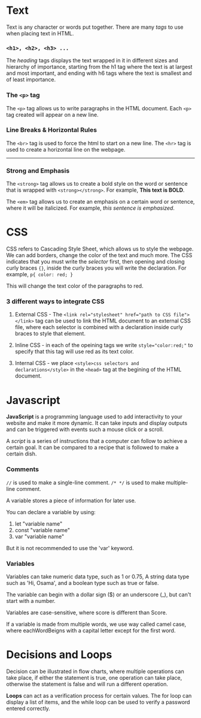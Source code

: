 # Text
Text is any character or words put together.
There are many *tags* to use when placing text in HTML.

### `<h1>, <h2>, <h3> ...`
The *heading* tags displays the text wrapped in it in different sizes and hierarchy of importance, starting from the h1 tag where the text is at largest and most important, and ending with h6 tags where the text is smallest and of least importance.

### The `<p>` tag
The `<p>` tag allows us to write paragraphs in the HTML document. Each `<p>` tag created will appear on a new line.

### Line Breaks & Horizontal Rules
The `<br>` tag is used to force the html to start on a new line. The `<hr>` tag is used to create a horizontal line on the webpage.<hr>

### Strong and Emphasis
The `<strong>` tag allows us to create a bold style on the word or sentence that is wrapped with `<strong></strong>`. For example, <strong>This text is BOLD</strong>.

The `<em>` tag allows us to create an emphasis on a certain word or sentence, where it will be italicized.
For example, <em>this sentence is emphasized</em>.

# CSS
CSS refers to Cascading Style Sheet, which allows us to style the webpage. We can add borders, change the color of the text and much more. The CSS indicates that you must write the *selector* first, then opening and closing curly braces `{}`, inside the curly braces you will write the declaration. For example,
`p{
    color: red;
}`

This will change the text color of the paragraphs to red.

### 3 different ways to integrate CSS

1. External CSS - The `<link rel="stylesheet" href="path to CSS file"></link>` tag can be used to link the HTML document to an external CSS file, where each selector is combined with a declaration inside curly braces to style that element.

2. Inline CSS - in each of the opeining tags we write `style="color:red;"` to specify that this tag will use red as its text color.

3. Internal CSS - we place `<style>css selectors and declarations</style>` in the `<head>` tag at the begining of the HTML document.

# Javascript
**JavaScript** is a programming language used to add interactivity to your website and make it more dynamic. It can take inputs and display outputs and can be triggered with events such a mouse click or a scroll.

A *script* is a series of instructions that a computer can follow to achieve a certain goal. It can be compared to a recipe that is followed to make a certain dish.

### Comments
`//` is used to make a single-line comment.
`/* */` is used to make multiple-line comment.

A variable stores a piece of information for later use.

You can declare a variable by using:
1. let "variable name"
2. const "variable name"
3. var "variable name"

But it is not recommended to use the 'var' keyword.

### Variables
Variables can take numeric data type, such as 1 or 0.75, A string data type such as 'Hi, Osama', and a boolean type such as true or false.

The variable can begin with a dollar sign ($) or an underscore (_), but can't start with a number.

Variables are case-sensitive, where score is different than Score.

If a variable is made from multiple words, we use way called camel case, where eachWordBeigns with a capital letter except for the first word.

# Decisions and Loops
Decision can be illustrated in flow charts, where multiple operations can take place, if either the statement is true, one operation can take place, otherwise the statement is false and will run a different operation.

**Loops** can act as a verification process for certain values. The for loop can display a list of items, and the while loop can be used to verify a password entered correctly.